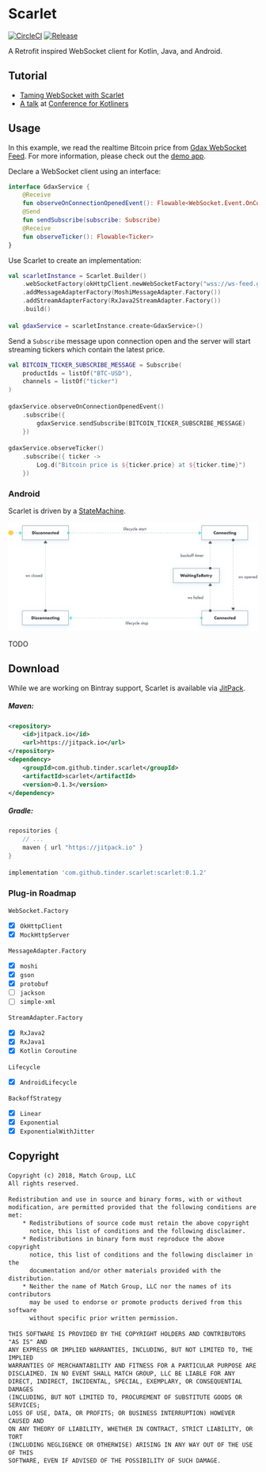 Scarlet
===
[![CircleCI](https://circleci.com/gh/Tinder/Scarlet.svg?style=svg)](https://circleci.com/gh/Tinder/Scarlet)
[![Release](https://jitpack.io/v/tinder/scarlet.svg)](https://jitpack.io/#tinder/scarlet)

A Retrofit inspired WebSocket client for Kotlin, Java, and Android.

Tutorial
---
- [Taming WebSocket with Scarlet][tutorial]
- [A talk][slides] at [Conference for Kotliners][kotliners]

Usage
---
In this example, we read the realtime Bitcoin price from [Gdax WebSocket Feed][gdax-websocket-feed].
For more information, please check out the [demo app][demo-app].

Declare a WebSocket client using an interface:

~~~ kotlin
interface GdaxService {
	@Receive
	fun observeOnConnectionOpenedEvent(): Flowable<WebSocket.Event.OnConnectionOpen<*>>
	@Send
	fun sendSubscribe(subscribe: Subscribe)
	@Receive
 	fun observeTicker(): Flowable<Ticker>
}
~~~

Use Scarlet to create an implementation:

~~~ kotlin
val scarletInstance = Scarlet.Builder()
    .webSocketFactory(okHttpClient.newWebSocketFactory("wss://ws-feed.gdax.com"))
    .addMessageAdapterFactory(MoshiMessageAdapter.Factory())
    .addStreamAdapterFactory(RxJava2StreamAdapter.Factory())
    .build()

val gdaxService = scarletInstance.create<GdaxService>()
~~~

Send a `Subscribe` message upon connection open and the server will start streaming tickers which contain the latest price.


~~~ kotlin
val BITCOIN_TICKER_SUBSCRIBE_MESSAGE = Subscribe(
    productIds = listOf("BTC-USD"),
    channels = listOf("ticker")
)

gdaxService.observeOnConnectionOpenedEvent()
    .subscribe({
        gdaxService.sendSubscribe(BITCOIN_TICKER_SUBSCRIBE_MESSAGE)
    })

gdaxService.observeTicker()
    .subscribe({ ticker ->
        Log.d("Bitcoin price is ${ticker.price} at ${ticker.time}")
    })
~~~

###  Android
Scarlet is driven by a [StateMachine][state-machine].

<img width="600 px" src="/example/scarlet-state-machine.png"/>

TODO

Download
--------
While we are working on Bintray support, Scarlet is available via [JitPack][jitpack].

##### Maven:
```xml
<repository>
	<id>jitpack.io</id>
	<url>https://jitpack.io</url>
</repository>
<dependency>
	<groupId>com.github.tinder.scarlet</groupId>
	<artifactId>scarlet</artifactId>
	<version>0.1.3</version>
</dependency>
```

##### Gradle:
```groovy
repositories {
	// ...
	maven { url "https://jitpack.io" }
}

implementation 'com.github.tinder.scarlet:scarlet:0.1.2'
```

### Plug-in Roadmap
`WebSocket.Factory`
- [x] `OkHttpClient`
- [x] `MockHttpServer`

`MessageAdapter.Factory`
- [x] `moshi`
- [x] `gson`
- [x] `protobuf`
- [ ] `jackson`
- [ ] `simple-xml`

`StreamAdapter.Factory`
- [x] `RxJava2`
- [x] `RxJava1`
- [x] `Kotlin Coroutine`

`Lifecycle`
- [x] `AndroidLifecycle`

`BackoffStrategy`
- [x] `Linear`
- [x] `Exponential`
- [x] `ExponentialWithJitter`

Copyright
---
~~~
Copyright (c) 2018, Match Group, LLC
All rights reserved.

Redistribution and use in source and binary forms, with or without
modification, are permitted provided that the following conditions are met:
    * Redistributions of source code must retain the above copyright
      notice, this list of conditions and the following disclaimer.
    * Redistributions in binary form must reproduce the above copyright
      notice, this list of conditions and the following disclaimer in the
      documentation and/or other materials provided with the distribution.
    * Neither the name of Match Group, LLC nor the names of its contributors
      may be used to endorse or promote products derived from this software
      without specific prior written permission.

THIS SOFTWARE IS PROVIDED BY THE COPYRIGHT HOLDERS AND CONTRIBUTORS "AS IS" AND
ANY EXPRESS OR IMPLIED WARRANTIES, INCLUDING, BUT NOT LIMITED TO, THE IMPLIED
WARRANTIES OF MERCHANTABILITY AND FITNESS FOR A PARTICULAR PURPOSE ARE
DISCLAIMED. IN NO EVENT SHALL MATCH GROUP, LLC BE LIABLE FOR ANY
DIRECT, INDIRECT, INCIDENTAL, SPECIAL, EXEMPLARY, OR CONSEQUENTIAL DAMAGES
(INCLUDING, BUT NOT LIMITED TO, PROCUREMENT OF SUBSTITUTE GOODS OR SERVICES;
LOSS OF USE, DATA, OR PROFITS; OR BUSINESS INTERRUPTION) HOWEVER CAUSED AND
ON ANY THEORY OF LIABILITY, WHETHER IN CONTRACT, STRICT LIABILITY, OR TORT
(INCLUDING NEGLIGENCE OR OTHERWISE) ARISING IN ANY WAY OUT OF THE USE OF THIS
SOFTWARE, EVEN IF ADVISED OF THE POSSIBILITY OF SUCH DAMAGE.
~~~

 [gdax-websocket-feed]: https://docs.gdax.com/#websocket-feed
 [latest-jar]: https://tinder.jfrog.io/tinder/webapp/#/artifacts/browse/tree/General/libs-release-local/com/tinder/scarlet/scarlet
 [demo-app]: /demo/src/main/java/com/tinder/app
 [tutorial]: https://tech.gotinder.com/taming-websocket-with-scarlet/
 [slides]: https://speakerdeck.com/zhxnlai/taming-websocket-with-scarlet
 [kotliners]: https://www.conferenceforkotliners.com/
 [state-machine]: https://github.com/Tinder/StateMachine
 [jitpack]: https://jitpack.io/#tinder/scarlet
